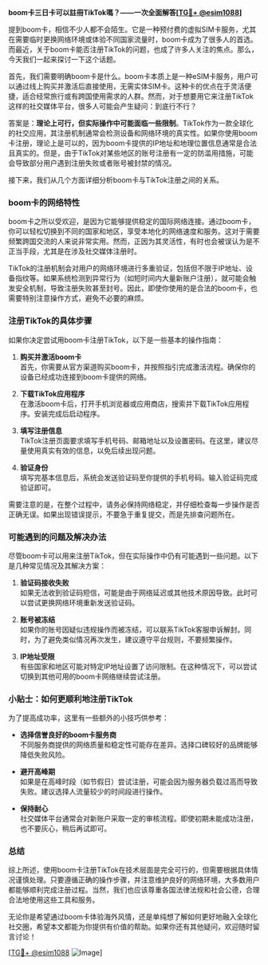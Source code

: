 **boom卡三日卡可以註冊TikTok嗎？——一次全面解答[[TG💪+ @esim1088](https://t.me/s/esim1088)]**

提到boom卡，相信不少人都不会陌生。它是一种预付费的虚拟SIM卡服务，尤其在需要临时更换网络环境或体验不同国家流量时，boom卡成为了很多人的首选。而最近，关于boom卡能否注册TikTok的问题，也成了许多人关注的焦点。那么，今天我们一起来探讨一下这个话题。

首先，我们需要明确boom卡是什么。boom卡本质上是一种eSIM卡服务，用户可以通过线上购买并激活后直接使用，无需实体SIM卡。这种卡的优点在于灵活便捷，适合经常旅行或有跨国使用需求的人群。然而，对于想要用它来注册TikTok这样的社交媒体平台，很多人可能会产生疑问：到底行不行？

答案是：**理论上可行，但实际操作中可能面临一些限制**。TikTok作为一款全球化的社交应用，其注册机制通常会检测设备和网络环境的真实性。如果你使用boom卡注册，理论上是可以的，因为boom卡提供的IP地址和地理位置信息通常是合法且真实的。但是，由于TikTok对某些地区的账号注册有一定的防滥用措施，可能会导致部分用户遇到注册失败或者账号被封禁的情况。

接下来，我们从几个方面详细分析boom卡与TikTok注册之间的关系。

### boom卡的网络特性

boom卡之所以受欢迎，是因为它能够提供稳定的国际网络连接。通过boom卡，你可以轻松切换到不同的国家和地区，享受本地化的网络速度和服务。这对于需要频繁跨国交流的人来说非常实用。然而，正因为其灵活性，有时也会被误认为是不正当手段，尤其是在涉及社交媒体注册时。

TikTok的注册机制会对用户的网络环境进行多重验证，包括但不限于IP地址、设备指纹等。如果系统检测到异常行为（如短时间内大量新账户注册），就可能会触发安全机制，导致注册失败甚至封号。因此，即使你使用的是合法的boom卡，也需要特别注意操作方式，避免不必要的麻烦。

### 注册TikTok的具体步骤

如果你决定尝试用boom卡注册TikTok，以下是一些基本的操作指南：

1. **购买并激活boom卡**  
   首先，你需要从官方渠道购买boom卡，并按照指引完成激活流程。确保你的设备已经成功连接到boom卡提供的网络。

2. **下载TikTok应用程序**  
   在激活boom卡后，打开手机浏览器或应用商店，搜索并下载TikTok应用程序。安装完成后启动程序。

3. **填写注册信息**  
   TikTok注册页面要求填写手机号码、邮箱地址以及设置密码。在这里，建议尽量使用真实有效的信息，以免后续出现问题。

4. **验证身份**  
   填写完基本信息后，系统会发送验证码至你提供的手机号码。输入验证码完成验证即可。

需要注意的是，在整个过程中，请务必保持网络稳定，并仔细检查每一步操作是否正确无误。如果出现错误提示，不要急于重复提交，而是先排查问题所在。

### 可能遇到的问题及解决办法

尽管boom卡可以用来注册TikTok，但在实际操作中仍有可能遇到一些问题。以下是几种常见情况及其解决方案：

1. **验证码接收失败**  
   如果无法收到验证码短信，可能是由于网络延迟或其他技术原因导致。此时可以尝试更换网络环境重新发送验证码。

2. **账号被冻结**  
   如果你的账号因疑似违规操作而被冻结，可以联系TikTok客服申诉解封。同时，为了避免类似情况再次发生，建议遵守平台规则，不要频繁操作。

3. **IP地址受限**  
   有些国家和地区可能对特定IP地址设置了访问限制。在这种情况下，可以尝试切换到其他可用的boom卡网络继续尝试注册。

### 小贴士：如何更顺利地注册TikTok

为了提高成功率，这里有一些额外的小技巧供参考：

- **选择信誉良好的boom卡服务商**  
  不同服务商提供的网络质量和稳定性可能存在差异。选择口碑较好的品牌能够降低失败风险。

- **避开高峰期**  
  如果是在高峰时段（如节假日）尝试注册，可能会因为服务器负载过高而导致失败。建议选择人流量较少的时间段进行操作。

- **保持耐心**  
  社交媒体平台通常会对新账户采取一定的审核流程。即使初期未能成功注册，也不要灰心，稍后再试即可。

### 总结

综上所述，使用boom卡注册TikTok在技术层面是完全可行的，但需要根据具体情况谨慎处理。只要遵循正确的操作步骤，并注意维护良好的网络环境，大多数用户都能够顺利完成注册过程。当然，我们也应该尊重各国法律法规和社会公德，合理合法地使用这些工具和服务。

无论你是希望通过boom卡体验海外风情，还是单纯想了解如何更好地融入全球化社交圈，希望本文都能为你提供有价值的帮助。如果你还有其他疑问，欢迎随时留言讨论！

[[TG💪+ @esim1088](https://t.me/s/esim1088) ![Image](https://i.postimg.cc/4NQfJmqS/Snipaste-2025-05-13-00-14-12.png)]